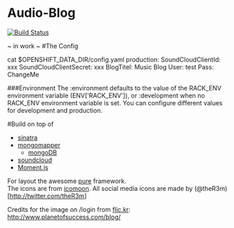 Audio-Blog
==========
[![Build Status](https://travis-ci.org/fliiiix/Audio-Blog.png?branch=master)](https://travis-ci.org/fliiiix/Audio-Blog)

~ in work ~
#The Config

cat $OPENSHIFT_DATA_DIR/config.yaml
production:
  SoundCloudClientId: xxx
  SoundCloudClientSecret: xxx
  BlogTitel: Music Blog
  User: test
  Pass: ChangeMe

###Environment 
The :environment defaults to the value of the RACK_ENV environment variable (ENV['RACK_ENV']), or :development when no RACK_ENV environment variable is set. You can configure different values for development and production.

#Build on top of
* [sinatra](http://www.sinatrarb.com/)
* [mongomapper](http://mongomapper.com/)
  * [mongoDB](http://www.mongodb.org/)
* [soundcloud](https://soundcloud.com/)
* [Moment.js](http://momentjs.com/)

For layout the awesome [pure](http://purecss.io/) framework.  
The icons are from [icomoon](http://icomoon.io/). All social media icons are made by (@theR3m)[http://twitter.com/theR3m]

Credits for the image on /login from [flic.kr](http://www.flickr.com/photos/42931449@N07/5771025070/): http://www.planetofsuccess.com/blog/
